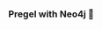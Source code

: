 ### Pregel with Neo4j 🚀



































































































































 
























































































































